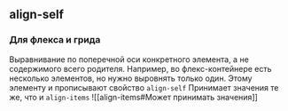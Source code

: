## align-self
### Для флекса и грида
Выравнивание по поперечной оси конкретного элемента, а не содержимого всего родителя. Например, во флекс-контейнере есть несколько элементов, но нужно выровнять только один. Этому элементу и прописывают свойство `align-self`
Принимает значения те же, что и `align-items`
![[align-items#Может принимать значения]]